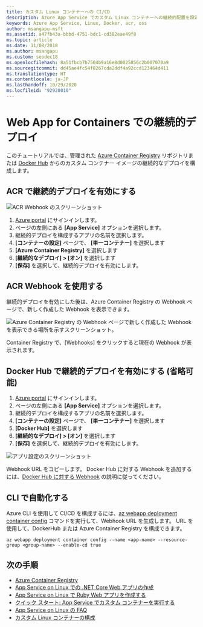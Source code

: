 ```yaml
---
title: カスタム Linux コンテナーへの CI/CD
description: Azure App Service でカスタム Linux コンテナーへの継続的配置を設定する方法について説明します。 継続的配置は、Docker Hub と ACR でサポートされています。
keywords: Azure App Service, Linux, Docker, acr, oss
author: msangapu-msft
ms.assetid: a47fb43a-bbbd-4751-bdc1-cd382eae49f8
ms.topic: article
ms.date: 11/08/2018
ms.author: msangapu
ms.custom: seodec18
ms.openlocfilehash: 8a51fbcb7b7504b9a16e8d0025856c2b007070a9
ms.sourcegitcommit: dd45ae4fc54f8267cda2ddf4a92ccd123464d411
ms.translationtype: HT
ms.contentlocale: ja-JP
ms.lasthandoff: 10/29/2020
ms.locfileid: "92928010"
---
```

# <a name="continuous-deployment-with-web-app-for-containers"></a>Web App for Containers での継続的デプロイ

このチュートリアルでは、管理された [Azure Container Registry](https://azure.microsoft.com/services/container-registry/) リポジトリまたは [Docker Hub](https://hub.docker.com) からのカスタム コンテナー イメージの継続的なデプロイを構成します。

## <a name="enable-continuous-deployment-with-acr"></a>ACR で継続的デプロイを有効にする

![ACR Webhook のスクリーンショット](./media/deploy-ci-cd-custom-container/ci-cd-acr-02.png)

1. [Azure portal](https://portal.azure.com) にサインインします。
2. ページの左側にある **[App Service]** オプションを選択します。
3. 継続的デプロイを構成するアプリの名前を選択します。
4. **[コンテナーの設定]** ページで、 **[単一コンテナー]** を選択します
5. **[Azure Container Registry]** を選択します
6. **[継続的なデプロイ] > [オン]** を選択します
7. **[保存]** を選択して、継続的デプロイを有効にします。

## <a name="use-the-acr-webhook"></a>ACR Webhook を使用する

継続的デプロイを有効にした後は、Azure Container Registry の Webhook ページで、新しく作成した Webhook を表示できます。

![Azure Container Registry の Webhook ページで新しく作成した Webhook を表示できる場所を示すスクリーンショット。](./media/deploy-ci-cd-custom-container/ci-cd-acr-03.png)

Container Registry で、[Webhooks] をクリックすると現在の Webhook が表示されます。

## <a name="enable-continuous-deployment-with-docker-hub-optional"></a>Docker Hub で継続的デプロイを有効にする (省略可能)

1. [Azure portal](https://portal.azure.com) にサインインします。
2. ページの左側にある **[App Service]** オプションを選択します。
3. 継続的デプロイを構成するアプリの名前を選択します。
4. **[コンテナーの設定]** ページで、 **[単一コンテナー]** を選択します
5. **[Docker Hub]** を選択します
6. **[継続的なデプロイ] > [オン]** を選択します
7. **[保存]** を選択して、継続的デプロイを有効にします。

![アプリ設定のスクリーンショット](./media/deploy-ci-cd-custom-container/ci-cd-docker-02.png)

Webhook URL をコピーします。 Docker Hub に対する Webhook を追加するには、<a href="https://docs.docker.com/docker-hub/webhooks/" target="_blank">Docker Hub に対する Webhook</a> の説明に従ってください。

## <a name="automate-with-cli"></a>CLI で自動化する

Azure CLI を使用して CI/CD を構成するには、[az webapp deployment container config](/cli/azure/webapp/deployment/container?view=azure-cli-latest#az-webapp-deployment-container-config) コマンドを実行して、Webhook URL を生成します。 URL を使用して、DockerHub または Azure Container Registry を構成できます。

```azurecli-interactive
az webapp deployment container config --name <app-name> --resource-group <group-name> --enable-cd true
```

## <a name="next-steps"></a>次の手順

* [Azure Container Registry](https://azure.microsoft.com/services/container-registry/)
* [App Service on Linux での .NET Core Web アプリの作成](quickstart-dotnetcore.md?pivots=platform-linux)
* [App Service on Linux で Ruby Web アプリを作成する](quickstart-ruby.md)
* [クイック スタート: App Service でカスタム コンテナーを実行する](quickstart-custom-container.md?pivots=container-linux)
* [App Service on Linux の FAQ](faq-app-service-linux.md)
* [カスタム Linux コンテナーの構成](configure-custom-container.md)